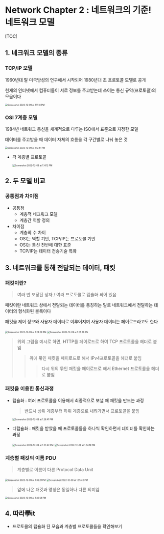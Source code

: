 # Network Chapter 2 : 네트워크의 기준! 네트워크 모델

[TOC]

## 1. 네크워크 모델의 종류

### TCP/IP 모델

1960년대 말 미국방성의 연구에서 시작되어 1980년대 초 프로토콜 모델로 공개

현재의 인터넷에서 컴퓨터들이 서로 정보를 주고받는데 쓰이는 통신 규약(프로토콜)의 모음이다

<img src="/Users/yangsiseon/Desktop/TIL/asset/img/Screenshot 2022-12-09 at 1.11.18 PM.png" alt="Screenshot 2022-12-09 at 1.11.18 PM" style="zoom:50%;" />

### OSI 7계층 모델

1984년 네트워크 통신을 체계적으로 다루는 ISO에서 표준으로 지정한 모델

데이터를 주고받을 때 데이터 자체의 흐름을 각 구간별로 나눠 놓은 것

<img src="/Users/yangsiseon/Desktop/TIL/asset/img/Screenshot 2022-12-09 at 1.12.51 PM.png" alt="Screenshot 2022-12-09 at 1.12.51 PM" style="zoom:50%;" />

- 각 계층별 프로토콜

  <img src="/Users/yangsiseon/Desktop/TIL/asset/img/Screenshot 2022-12-09 at 1.14.12 PM.png" alt="Screenshot 2022-12-09 at 1.14.12 PM" style="zoom:50%;" />

## 2. 두 모델 비교

### 공통점과 차이점

- 공통점
  - 계층적 네크워크 모델
  - 계층간 역할 정의
- 차이점
  - 계층의 수 차이
  - OSI는 역할 기반, TCP/IP는 프로토콜 기반
  - OSI는 통신 전반에 대한 표준
  - TCP/IP는 데이터 전송기술 특화

## 3. 네트워크를 통해 전달되는 데이터, 패킷

### 패킷이란?

> 여러 번 포장된 상자 / 여러 프로토콜로 캡슐화 되어 있음

패킷이란 네트워크 상에서 전달되는 데이터를 통칭하는 말로 네트워크에서 전달하는 데이터의 형식화된 블록이다

패킷을 제어 정보와 사용자 데이터로 이루어지며 사용자 데이터는 페이로드라고도 한다

<img src="/Users/yangsiseon/Desktop/TIL/asset/img/Screenshot 2022-12-09 at 1.24.29 PM.png" alt="Screenshot 2022-12-09 at 1.24.29 PM" style="zoom:50%;" />

<img src="/Users/yangsiseon/Desktop/TIL/asset/img/Screenshot 2022-12-09 at 1.25.36 PM.png" alt="Screenshot 2022-12-09 at 1.25.36 PM" style="zoom:50%;" />

> 위의 그림을 예시로 하면, HTTP를 페이로드로 하여 TCP 프로토콜을 헤더로 붙임
>
> > 위에 묶인 패킷을 페이로드로 해서 IPv4프로토콜을 헤더로 붙임
> >
> > > 다시 위의 묶인 패킷을 페이로드로 해서 Ethernet 프로토콜을 헤더로 붙임

### 패킷을 이용한 통신과정

- 캡슐화 : 여러 프로토콜을 이용해서 최종적으로 보낼 때 패킷을 만드는 과정

  > 반드시 상위 계층부터 하위 계층으로 내려가면서 프로토콜을 붙임

  <img src="/Users/yangsiseon/Desktop/TIL/asset/img/Screenshot 2022-12-09 at 1.28.41 PM.png" alt="Screenshot 2022-12-09 at 1.28.41 PM" style="zoom:50%;" />

- 디캡슐화 : 패킷을 받았을 때 프로토콜들을 하나씩 확인하면서 데이터를 확인하는 과정

  <img src="/Users/yangsiseon/Desktop/TIL/asset/img/Screenshot 2022-12-09 at 1.33.42 PM.png" alt="Screenshot 2022-12-09 at 1.33.42 PM" style="zoom:50%;" />

  <img src="/Users/yangsiseon/Desktop/TIL/asset/img/Screenshot 2022-12-09 at 1.34.19 PM.png" alt="Screenshot 2022-12-09 at 1.34.19 PM" style="zoom:50%;" />

### 계층별 패킷의 이름 PDU

> 계층별로 이름이 다른 Protocol Data Unit

<img src="/Users/yangsiseon/Desktop/TIL/asset/img/Screenshot 2022-12-09 at 1.35.21 PM.png" alt="Screenshot 2022-12-09 at 1.35.21 PM" style="zoom:50%;" />

<img src="/Users/yangsiseon/Desktop/TIL/asset/img/Screenshot 2022-12-09 at 1.35.42 PM.png" alt="Screenshot 2022-12-09 at 1.35.42 PM" style="zoom:50%;" />

> 앞에 나온 패깃과 명칭은 동일하나 다른 의미임

<img src="/Users/yangsiseon/Desktop/TIL/asset/img/Screenshot 2022-12-09 at 1.35.58 PM.png" alt="Screenshot 2022-12-09 at 1.35.58 PM" style="zoom:50%;" />

## 4. 따라學it

- 프로토콜의 캡슐화 된 모습과 계층별 프로토콜들을 확인해보기
